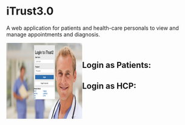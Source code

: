 # iTrust3.0
A web application for patients and health-care personals to view and manage appointments and diagnosis.

<img src="https://github.com/zmei1997/Java-web/blob/master/iTrust2%20Screenshot/1.png" align="left" height="200" width="200" > <br/>

## Login as Patients:

## Login as HCP:
